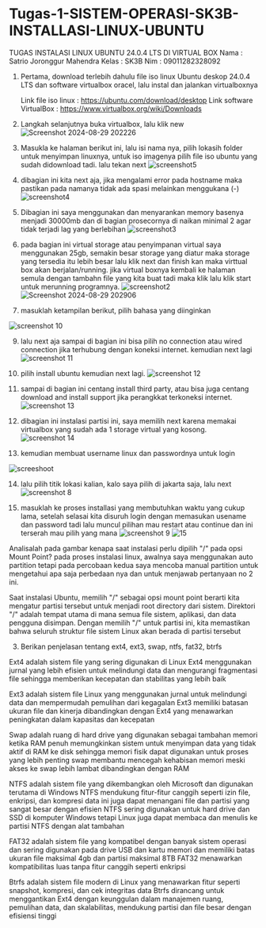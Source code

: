 # Tugas-1-SISTEM-OPERASI-SK3B-INSTALLASI-LINUX-UBUNTU

TUGAS INSTALASI LINUX UBUNTU 24.0.4 LTS DI VIRTUAL BOX
Nama   : Satrio Joronggur Mahendra
Kelas  : SK3B
Nim    : 09011282328092

1. Pertama, download terlebih dahulu file iso linux Ubuntu  deskop 24.0.4 LTS dan software virtualbox oracel, lalu instal dan jalankan virtualboxnya

   Link file iso linux : https://ubuntu.com/download/desktop
   Link software VirtualBox : https://www.virtualbox.org/wiki/Downloads

   
3. Langkah selanjutnya buka virtualbox, lalu klik new
![Screenshot 2024-08-29 202226](https://github.com/user-attachments/assets/05c7e0d6-c3be-4705-9a4d-48bafd070ea9)


4. Masukla ke halaman berikut ini, lalu isi nama nya, pilih lokasih folder untuk menyimpan linuxnya, untuk iso imagenya pilih file iso ubuntu yang sudah didownload tadi. lalu tekan next
  ![screenshot5](https://github.com/user-attachments/assets/f577ae5a-254f-42d2-be68-de3da25c36e1)


5. dibagian ini kita next aja, jika mengalami error pada hostname maka pastikan pada namanya tidak ada spasi melainkan menggukana (-)
   ![screenshot4](https://github.com/user-attachments/assets/6cce3f96-60b1-4a5c-8972-fb5802fe6e32)


6. Dibagian ini saya menggunakan dan menyarankan memory basenya menjadi 30000mb dan di bagian prosecornya di naikan minimal 2 agar tidak terjadi lag yang berlebihan
   ![screenshot3](https://github.com/user-attachments/assets/36ee6daa-3646-48c7-9953-9e534a66d964)

   
7. pada bagian ini virtual storage atau penyimpanan virtual saya menggunakan 25gb, semakin besar storage yang diatur maka storage yang tersedia itu lebih besar lalu klik next dan finish kan maka virttual box akan berjalan/running. jika virtual boxnya kembali ke halaman semula dengan tambahn file yang kita buat tadi maka klik lalu klik start untuk merunning programnya.
![screenshot2](https://github.com/user-attachments/assets/43bff0c0-7000-455a-8951-2ec79ad3229a)
![Screenshot 2024-08-29 202906](https://github.com/user-attachments/assets/f307c040-067c-406c-8705-31c4badef66f)


8. masuklah ketampilan berikut, pilih bahasa yang diinginkan 

![screenshot 10](https://github.com/user-attachments/assets/56e171df-89f9-4410-ae94-896390c0ab7c)

9. lalu next aja sampai di bagian ini bisa pilih no connection atau wired connection jika terhubung dengan koneksi internet. kemudian next lagi
![screenshot 11](https://github.com/user-attachments/assets/e10b1c72-e79a-4411-b2a9-a2bff86076d8)



10. pilih install ubuntu kemudian next lagi.
![screenshot 12](https://github.com/user-attachments/assets/83c8e369-f546-4e5a-ab03-19884dd4d4bd)



11. sampai di bagian ini centang install third party, atau bisa juga centang download and install support jika perangkkat terkoneksi internet.
![screenshot 13](https://github.com/user-attachments/assets/919b3750-f752-44a5-bebb-0a3200bda9dc)

12. dibagian ini instalasi partisi ini, saya memilih next karena memakai virtualbox yang sudah ada 1 storage virtual yang kosong.
![screenshot 14](https://github.com/user-attachments/assets/78ee2c66-cd6c-4fa2-a352-44e7beb7a410)


13. kemudian membuat username linux dan passwordnya untuk login

   ![screeshoot](https://github.com/user-attachments/assets/3c9bc4fe-14c2-4b20-8bad-0988fc101b7f)


14. lalu pilih titik lokasi kalian, kalo saya pilih di jakarta saja, lalu next
![screenshot 8](https://github.com/user-attachments/assets/bc3a8633-9f19-4789-9801-1d8db64d27be)


15. masuklah ke proses installasi yang membutuhkan waktu yang cukup lama, setelah selasai kita disuruh login dengan memasukan usename dan password tadi lalu muncul  pilihan mau restart atau continue dan ini terserah mau pilih yang mana
![screenshot 9](https://github.com/user-attachments/assets/2e0ddc8a-64ee-4190-9005-58a0c553945a)
![15](https://github.com/user-attachments/assets/880d8684-79c7-4e64-9fc7-af967ccf61be)





Analisalah pada gambar kenapa saat instalasi perlu dipilih "/" pada opsi Mount Point?
pada proses instalasi linux, awalnya saya menggunakan auto partition tetapi pada percobaan kedua saya mencoba manual partition untuk mengetahui apa saja perbedaan nya dan untuk menjawab pertanyaan no 2 ini.

Saat instalasi Ubuntu, memilih "/" sebagai opsi mount point berarti kita mengatur partisi tersebut untuk menjadi root directory dari sistem. Direktori "/" adalah tempat utama di mana semua file sistem, aplikasi, dan data pengguna disimpan. Dengan memilih "/" untuk partisi ini, kita memastikan bahwa seluruh struktur file sistem Linux akan berada di partisi tersebut

3. Berikan penjelasan tentang ext4, ext3, swap, ntfs, fat32, btrfs
   
Ext4 adalah sistem file yang sering digunakan di Linux Ext4 menggunakan jurnal yang lebih efisien untuk melindungi data dan mengurangi fragmentasi file sehingga memberikan kecepatan dan stabilitas yang lebih baik

Ext3 adalah sistem file Linux yang menggunakan jurnal untuk melindungi data dan mempermudah pemulihan dari kegagalan Ext3 memiliki batasan ukuran file dan kinerja dibandingkan dengan Ext4 yang menawarkan peningkatan dalam kapasitas dan kecepatan

Swap adalah ruang di hard drive yang digunakan sebagai tambahan memori ketika RAM penuh memungkinkan sistem untuk menyimpan data yang tidak aktif di RAM ke disk sehingga memori fisik dapat digunakan untuk proses yang lebih penting swap membantu mencegah kehabisan memori meski akses ke swap lebih lambat dibandingkan dengan RAM

NTFS adalah sistem file yang dikembangkan oleh Microsoft dan digunakan terutama di Windows NTFS mendukung fitur-fitur canggih seperti izin file, enkripsi, dan kompresi data ini juga dapat menangani file dan partisi yang sangat besar dengan efisien NTFS sering digunakan untuk hard drive dan SSD di komputer Windows tetapi Linux juga dapat membaca dan menulis ke partisi NTFS dengan alat tambahan

FAT32 adalah sistem file yang kompatibel dengan banyak sistem operasi dan sering digunakan pada drive USB dan kartu memori dan memiliki batas ukuran file maksimal 4gb dan partisi maksimal 8TB FAT32 menawarkan kompatibilitas luas tanpa fitur canggih seperti enkripsi

Btrfs adalah sistem file modern di Linux yang menawarkan fitur seperti snapshot, kompresi, dan cek integritas data Btrfs dirancang untuk menggantikan Ext4 dengan keunggulan dalam manajemen ruang, pemulihan data, dan skalabilitas, mendukung partisi dan file besar dengan efisiensi tinggi

